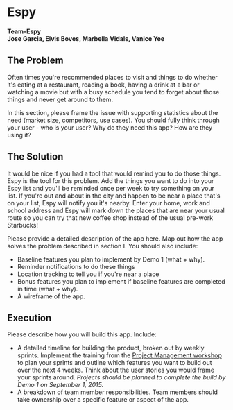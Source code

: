 # Espy

**Team-Espy**  
**Jose Garcia, Elvis Boves, Marbella Vidals, Vanice Yee**  

## The Problem 
Often times you're recommended places to visit and things to do whether it's eating at a restaurant, reading a book, having a drink at a bar or watching a movie but with a busy schedule you tend to forget about those things and never get around to them. 

In this section, please frame the issue with supporting statistics about the need (market size, competitors, use cases). You should fully think through your user - who is your user? Why do they need this app? How are they using it?   

## The Solution 
It would be nice if you had a tool that would remind you to do those things. Espy is the tool for this problem. Add the things you want to do into your Espy list and you'll be reminded once per week to try something on your list. If you're out and about in the city and happen to be near a place that's on your list, Espy will notify you it's nearby. Enter your home, work and school address and Espy will mark down the places that are near your usual route so you can try that new coffee shop instead of the usual pre-work Starbucks!

Please provide a detailed description of the app here. Map out how the app solves the problem described in section I. You should also include:
  *  Baseline features you plan to implement by Demo 1 (what + why).
  *  Reminder notifications to do these things
  *  Location tracking to tell you if you're near a place
  *  Bonus features you plan to implement if baseline features are completed in time (what + why).
  *  A wireframe of the app. 

## Execution
Please describe how you will build this app. Include: 
  *  A detailed timeline for building the product, broken out by weekly sprints. Implement the training from the [Project Management workshop](https://github.com/accesscode-2-1/unit-3/blob/master/lessons/16_ProjectManagement.md) to plan your sprints and outline which features you want to build out over the next 4 weeks. Think about the user stories you would frame your sprints around. *Projects should be planned to complete the build by Demo 1 on September 1, 2015.*  
  *  A breakdown of team member responsibilities. Team members should take ownership over a specific feature or aspect of the app.   
